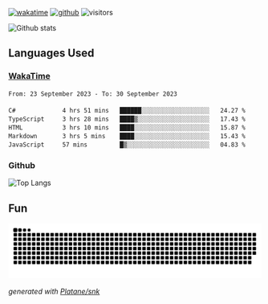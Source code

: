 [![wakatime](https://wakatime.com/badge/user/82c377cd-a54c-404c-b7df-177b313ca539.svg)](https://wakatime.com/@82c377cd-a54c-404c-b7df-177b313ca539)
[![github](https://img.shields.io/github/followers/xinthose?logo=github&style=plastic)](https://github.com/alanhamlett?tab=followers)
![visitors](https://visitor-badge.glitch.me/badge?page_id=xinthose&left_color=green&right_color=red)

![Github stats](https://github-readme-stats.vercel.app/api?username=xinthose&show_icons=true&theme=radical&count_private=true)

## Languages Used

### [WakaTime](https://wakatime.com/)
<!--START_SECTION:waka-->

```txt
From: 23 September 2023 - To: 30 September 2023

C#             4 hrs 51 mins   ██████░░░░░░░░░░░░░░░░░░░   24.27 %
TypeScript     3 hrs 28 mins   ████▒░░░░░░░░░░░░░░░░░░░░   17.43 %
HTML           3 hrs 10 mins   ████░░░░░░░░░░░░░░░░░░░░░   15.87 %
Markdown       3 hrs 5 mins    ████░░░░░░░░░░░░░░░░░░░░░   15.43 %
JavaScript     57 mins         █▒░░░░░░░░░░░░░░░░░░░░░░░   04.83 %
```

<!--END_SECTION:waka-->

### Github

![Top Langs](https://github-readme-stats.vercel.app/api/top-langs/?username=xinthose)

## Fun
![github contribution grid snake animation](https://raw.githubusercontent.com/xinthose/xinthose/output/github-contribution-grid-snake.svg)

_generated with [Platane/snk](https://github.com/Platane/snk)_
